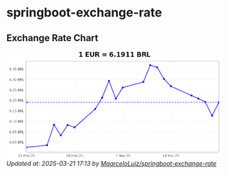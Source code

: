 # springboot-exchange-rate

<!-- EXCHANGE-RATE-START -->
## Exchange Rate Chart

![Exchange Rate Chart](charts/chart.png)*Updated at: 2025-03-21 17:13 by [MaarceloLuiz/springboot-exchange-rate](https://github.com/MaarceloLuiz/springboot-exchange-rate)*


<!-- EXCHANGE-RATE-END -->